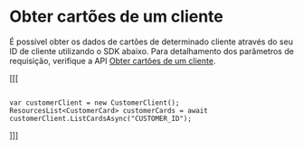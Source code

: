 # Obter cartões de um cliente

É possível obter os dados de cartões de determinado cliente através do seu ID de cliente utilizando o SDK abaixo. Para detalhamento dos parâmetros de requisição, verifique a API [Obter cartões de um cliente](https://www.mercadopago[FAKER][URL][DOMAIN]/developers/pt/reference/cards/_customers_customer_id_cards/get).

[[[
```dotnet

var customerClient = new CustomerClient();
ResourcesList<CustomerCard> customerCards = await customerClient.ListCardsAsync("CUSTOMER_ID");

```
]]]